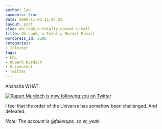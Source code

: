 ```yaml
---
author: Ian
comments: true
date: 2009-11-02 11:04:22
layout: post
slug: oh-look-a-totally-normal-e-mail
title: Oh Look, a Totally Normal E-mail
wordpress_id: 2206
categories:
- Internet
tags:
- LOL
- Rupert Murdoch
- Screenshot
- Twitter
---
```


Ahahaha WHAT.

[![Rupert Murdoch is now following you on Twitter](http://files.ianrenton.com/sites/blog/2009/11/murdoch2.png)](http://files.ianrenton.com/sites/blog/2009/11/murdoch2.png)

I feel that the order of the Universe has somehow been challenged.  And defeated.

_Note: The account is @fakerupe, so er, yeah._
